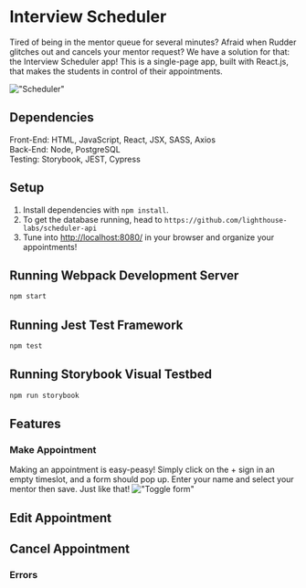 # Interview Scheduler

Tired of being in the mentor queue for several minutes? Afraid when Rudder glitches out and cancels your mentor request? We have a solution for that: the Interview Scheduler app! This is a single-page app, built with React.js, that makes the students in control of their appointments.

!["Scheduler"](https://github.com/diannegabriel/scheduler/blob/master/docs/01scheduler.gif)

## Dependencies

Front-End: HTML, JavaScript, React, JSX, SASS, Axios\
Back-End: Node, PostgreSQL\
Testing: Storybook, JEST, Cypress

## Setup

1. Install dependencies with `npm install`.
2. To get the database running, head to `https://github.com/lighthouse-labs/scheduler-api`
3. Tune into <http://localhost:8080/> in your browser and organize your appointments!

## Running Webpack Development Server

```sh
npm start
```

## Running Jest Test Framework

```sh
npm test
```

## Running Storybook Visual Testbed

```sh
npm run storybook
```

## Features

### Make Appointment
Making an appointment is easy-peasy! Simply click on the + sign in an empty timeslot, and a form should pop up. Enter your name and select your mentor then save. Just like that!
!["Toggle form"](https://github.com/diannegabriel/tweeter/blob/master/docs/toggle_compose.gif)

## Edit Appointment

## Cancel Appointment

### Errors


